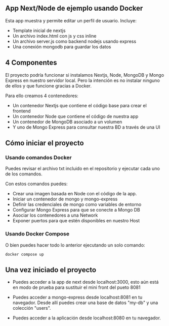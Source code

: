 ## App Next/Node de ejemplo usando Docker

Esta app muestra y permite editar un perfil de usuario.
Incluye:

- Template inicial de nextjs
- Un archivo index.html con js y css inline
- Un archivo server.js como backend nodejs usando express
- Una conexión mongodb para guardar los datos

## 4 Componentes

El proyecto podría funcionar si instalamos Nextjs, Node, MongoDB y Mongo Express en nuestro servidor local.
Pero la intención es no instalar ninguno de ellos y que funcione gracias a Docker.

Para ello creamos 4 contenedores:

- Un contenedor Nextjs que contiene el código base para crear el frontend
- Un contenedor Node que contiene el código de nuestra app
- Un contenedor de MongoDB asociado a un volumen
- Y uno de Mongo Express para consultar nuestra BD a través de una UI

## Cómo iniciar el proyecto

### Usando comandos Docker

Puedes revisar el archivo txt incluido en el repositorio y ejecutar cada uno de los comandos.

Con estos comandos puedes:

- Crear una imagen basada en Node con el código de la app.
- Iniciar un contenedor de mongo y mongo-express
- Definir las credenciales de mongo como variables de entorno
- Configurar Mongo Express para que se conecte a Mongo DB
- Asociar los contenedores a una Network
- Exponer puertos para que estén disponibles en nuestro Host

### Usando Docker Compose

O bien puedes hacer todo lo anterior ejecutando un solo comando:

    docker compose up

## Una vez iniciado el proyecto

- Puedes acceder a la app de next desde localhost:3000, esto aún está en modo de prueba para sustituir el mini front del pueto 8081

- Puedes acceder a mongo-express desde localhost:8081 en tu navegador.
  Desde allí puedes crear una base de datos "my-db" y una colección "users".

- Puedes acceder a la aplicación desde localhost:8080 en tu navegador.
